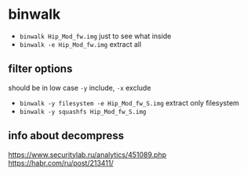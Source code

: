 # binwalk

- `binwalk Hip_Mod_fw.img` just to see what inside
- `binwalk -e Hip_Mod_fw.img` extract all

## filter options
should be in low case
`-y` include, `-x` exclude
- `binwalk -y filesystem -e Hip_Mod_fw_S.img` extract only filesystem
- `binwalk -y squashfs Hip_Mod_fw_S.img`


## info about decompress
https://www.securitylab.ru/analytics/451089.php
https://habr.com/ru/post/213411/